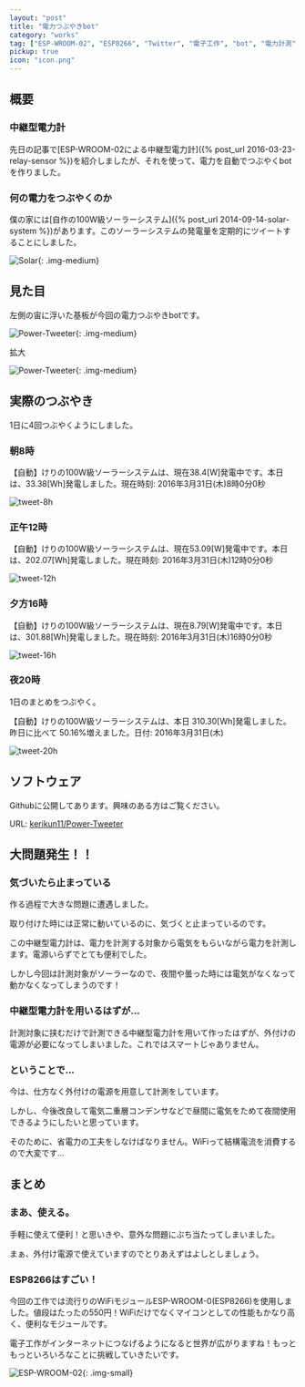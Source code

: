```yaml
---
layout: "post"
title: "電力つぶやきbot"
category: "works"
tag: ["ESP-WROOM-02", "ESP8266", "Twitter", "電子工作", "bot", "電力計測", "C++", "Arduino"]
pickup: true
icon: "icon.png"
---
```


## 概要

### 中継型電力計
先日の記事で[ESP-WROOM-02による中継型電力計]({% post_url 2016-03-23-relay-sensor %})を紹介しましたが、それを使って、電力を自動でつぶやくbotを作りました。

### 何の電力をつぶやくのか

僕の家には[自作の100W級ソーラーシステム]({% post_url 2014-09-14-solar-system %})があります。このソーラーシステムの発電量を定期的にツイートすることにしました。

![Solar](solar.jpg){: .img-medium}
<!--more-->

## 見た目

左側の宙に浮いた基板が今回の電力つぶやきbotです。

![Power-Tweeter](power-tweeter1.jpg){: .img-medium}

拡大

![Power-Tweeter](power-tweeter2.jpg){: .img-medium}


## 実際のつぶやき

1日に4回つぶやくようにしました。

### 朝8時

【自動】けりの100W級ソーラーシステムは、現在38.4[W]発電中です。本日は、33.38[Wh]発電しました。現在時刻: 2016年3月31日(木)8時0分0秒

![tweet-8h](tweet-8h.png)

### 正午12時

【自動】けりの100W級ソーラーシステムは、現在53.09[W]発電中です。本日は、202.07[Wh]発電しました。現在時刻: 2016年3月31日(木)12時0分0秒

![tweet-12h](tweet-12h.png)

### 夕方16時

【自動】けりの100W級ソーラーシステムは、現在8.79[W]発電中です。本日は、301.88[Wh]発電しました。現在時刻: 2016年3月31日(木)16時0分0秒

![tweet-16h](tweet-16h.png)

### 夜20時

1日のまとめをつぶやく。

【自動】けりの100W級ソーラーシステムは、本日 310.30[Wh]発電しました。昨日に比べて 50.16%増えました。日付: 2016年3月31日(木)

![tweet-20h](tweet-20h.png)

## ソフトウェア

Githubに公開してあります。興味のある方はご覧ください。

URL: [kerikun11/Power-Tweeter](https://github.com/kerikun11/Power-Tweeter)

## 大問題発生！！

### 気づいたら止まっている

作る過程で大きな問題に遭遇しました。

取り付けた時には正常に動いているのに、気づくと止まっているのです。

この中継型電力計は、電力を計測する対象から電気をもらいながら電力を計測します。電源いらずでとても便利でした。

しかし今回は計測対象がソーラーなので、夜間や曇った時には電気がなくなって動かなくなってしまうのです！

### 中継型電力計を用いるはずが...

計測対象に挟むだけで計測できる中継型電力計を用いて作ったはずが、外付けの電源が必要になってしまいました。これではスマートじゃありません。

### ということで...

今は、仕方なく外付けの電源を用意して計測をしています。

しかし、今後改良して電気二重層コンデンサなどで昼間に電気をためて夜間使用できるようにしたいと思っています。

そのために、省電力の工夫をしなけばなりません。WiFiって結構電流を消費するので大変です...

## まとめ

### まあ、使える。

手軽に使えて便利！と思いきや、意外な問題にぶち当たってしまいました。

まぁ、外付け電源で使えていますのでとりあえずはよしとしましょう。

### ESP8266はすごい！

今回の工作では流行りのWiFiモジュールESP-WROOM-0(ESP8266)を使用しました。値段はたったの550円！WiFiだけでなくマイコンとしての性能もかなり高く、便利なモジュールです。

電子工作がインターネットにつなげるようになると世界が広がりますね！もっともっといろいろなことに挑戦していきたいです。

![ESP-WROOM-02](esp-wroom-02.jpg){: .img-small}

